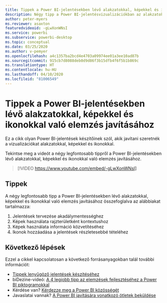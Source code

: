 ```yaml
---
title: Tippek a Power BI-jelentésekben lévő alakzatokkal, képekkel és ikonokkal való elemzés javításához
description: Négy tipp a Power BI-jelentésvizualizációkban az alakzatokat, képeket és ikonokat használó elemzések optimalizálásához a Power BI Desktopban vagy a Power BI szolgáltatásban.
author: peter-myers
ms.reviewer: asaxton
featuredvideoid: -gLwXonWNsI
ms.service: powerbi
ms.subservice: powerbi-desktop
ms.topic: conceptual
ms.date: 03/25/2020
ms.author: v-pemyer
ms.openlocfilehash: a4c1357ba2bcd4e4703a09974ee01a3ee10ad87b
ms.sourcegitcommit: 915cb7d8088deb0d9d86f3b15dfb4f6f5b1b869c
ms.translationtype: HT
ms.contentlocale: hu-HU
ms.lasthandoff: 04/10/2020
ms.locfileid: "81006549"
---
```

# <a name="tips-to-improve-analysis-with-shapes-images-and-icons-in-power-bi-reports"></a>Tippek a Power BI-jelentésekben lévő alakzatokkal, képekkel és ikonokkal való elemzés javításához

Ez a cikk olyan Power BI-jelentések készítőinek szól, akik javítani szeretnék a vizualizációkat alakzatokkal, képekkel és ikonokkal.

Tekintse meg a videót a négy legfontosabb tippről a Power BI-jelentésekben lévő alakzatokkal, képekkel és ikonokkal való elemzés javításához.

> [!VIDEO https://www.youtube.com/embed/-gLwXonWNsI]

## <a name="tips"></a>Tippek

A négy legfontosabb tipp a Power BI-jelentésekben lévő alakzatokkal, képekkel és ikonokkal való elemzés javításához összefoglalva az alábbiakat tartalmazza:

1. Jelentések tervezése akadálymentességhez
1. Képek használata rajzterületként kontextushoz
1. Képek használata információ közvetítéséhez
1. Ikonok hozzáadása a jelentések részletesebbé tételéhez

## <a name="next-steps"></a>Következő lépések

Ezzel a cikkel kapcsolatosan a következő forrásanyagokban talál további információt:

- [Tippek lenyűgöző jelentések készítéséhez](../power-bi-reports-tips-and-tricks-for-creating.md)
- biDezine-videó: [A 4 legjobb tipp az elemzések fejlesztéséhez a Power BI piktogramokkal](https://www.youtube.com/watch?v=-gLwXonWNsI)
- Kérdése van? [Kérdezze meg a Power BI közösségét](https://community.powerbi.com/)
- Javaslatai vannak? [A Power BI javítására vonatkozó ötletek beküldése](https://ideas.powerbi.com/)
